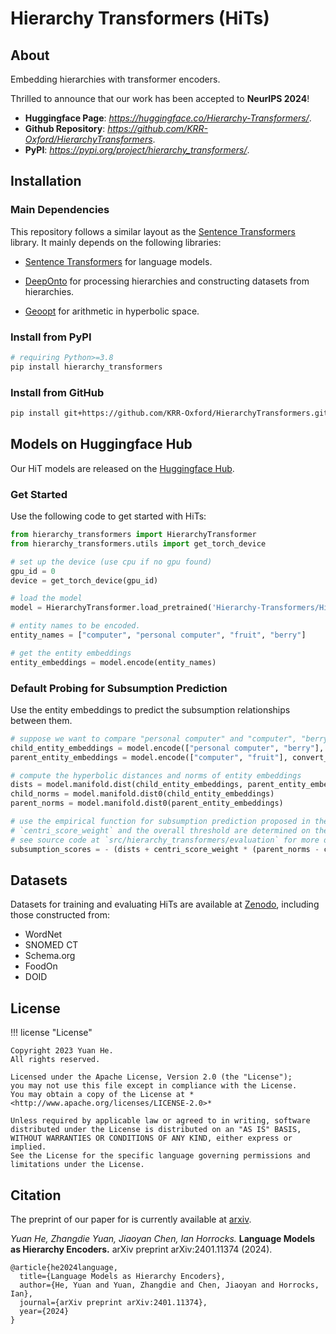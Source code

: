 # Hierarchy Transformers (HiTs)

## About

Embedding hierarchies with transformer encoders.

Thrilled to announce that our work has been accepted to **NeurIPS 2024**!

- **Huggingface Page**: *<https://huggingface.co/Hierarchy-Transformers/>*.
- **Github Repository**: *<https://github.com/KRR-Oxford/HierarchyTransformers>*. 
- **PyPI**: *<https://pypi.org/project/hierarchy_transformers/>*. 

## Installation

### Main Dependencies

This repository follows a similar layout as the [Sentence Transformers](https://www.sbert.net/index.html) library. It mainly depends on the following libraries:

- [Sentence Transformers](https://www.sbert.net/index.html) for language models.

- [DeepOnto](https://krr-oxford.github.io/DeepOnto/) for processing hierarchies and constructing datasets from hierarchies.

- [Geoopt](https://geoopt.readthedocs.io/en/latest/index.html) for arithmetic in hyperbolic space.

### Install from PyPI

```bash
# requiring Python>=3.8
pip install hierarchy_transformers
```

### Install from GitHub

```bash
pip install git+https://github.com/KRR-Oxford/HierarchyTransformers.git
```

## Models on Huggingface Hub

Our HiT models are released on the [Huggingface Hub](https://huggingface.co/Hierarchy-Transformers).

### Get Started

Use the following code to get started with HiTs:

```python
from hierarchy_transformers import HierarchyTransformer
from hierarchy_transformers.utils import get_torch_device

# set up the device (use cpu if no gpu found)
gpu_id = 0
device = get_torch_device(gpu_id)

# load the model
model = HierarchyTransformer.load_pretrained('Hierarchy-Transformers/HiT-MiniLM-L12-WordNet', device)

# entity names to be encoded.
entity_names = ["computer", "personal computer", "fruit", "berry"]

# get the entity embeddings
entity_embeddings = model.encode(entity_names)
```

### Default Probing for Subsumption Prediction

Use the entity embeddings to predict the subsumption relationships between them.

```python
# suppose we want to compare "personal computer" and "computer", "berry" and "fruit"
child_entity_embeddings = model.encode(["personal computer", "berry"], convert_to_tensor=True)
parent_entity_embeddings = model.encode(["computer", "fruit"], convert_to_tensor=True)

# compute the hyperbolic distances and norms of entity embeddings
dists = model.manifold.dist(child_entity_embeddings, parent_entity_embeddings)
child_norms = model.manifold.dist0(child_entity_embeddings)
parent_norms = model.manifold.dist0(parent_entity_embeddings)

# use the empirical function for subsumption prediction proposed in the paper
# `centri_score_weight` and the overall threshold are determined on the validation set
# see source code at `src/hierarchy_transformers/evaluation` for more details about our implementation for the hyperparameter tuning.
subsumption_scores = - (dists + centri_score_weight * (parent_norms - child_norms))
```

## Datasets

Datasets for training and evaluating HiTs are available at [Zenodo](https://zenodo.org/doi/10.5281/zenodo.10511042), including those constructed from:

- WordNet  
- SNOMED CT
- Schema.org
- FoodOn
- DOID

## License

!!! license "License"

    Copyright 2023 Yuan He.
    All rights reserved.

    Licensed under the Apache License, Version 2.0 (the "License");
    you may not use this file except in compliance with the License.
    You may obtain a copy of the License at *<http://www.apache.org/licenses/LICENSE-2.0>*

    Unless required by applicable law or agreed to in writing, software
    distributed under the License is distributed on an "AS IS" BASIS,
    WITHOUT WARRANTIES OR CONDITIONS OF ANY KIND, either express or implied.
    See the License for the specific language governing permissions and
    limitations under the License.

## Citation

The preprint of our paper for is currently available at [arxiv](https://arxiv.org/abs/2401.11374).

*Yuan He, Zhangdie Yuan, Jiaoyan Chen, Ian Horrocks.* **Language Models as Hierarchy Encoders.** arXiv preprint arXiv:2401.11374 (2024).

```
@article{he2024language,
  title={Language Models as Hierarchy Encoders},
  author={He, Yuan and Yuan, Zhangdie and Chen, Jiaoyan and Horrocks, Ian},
  journal={arXiv preprint arXiv:2401.11374},
  year={2024}
}
```
